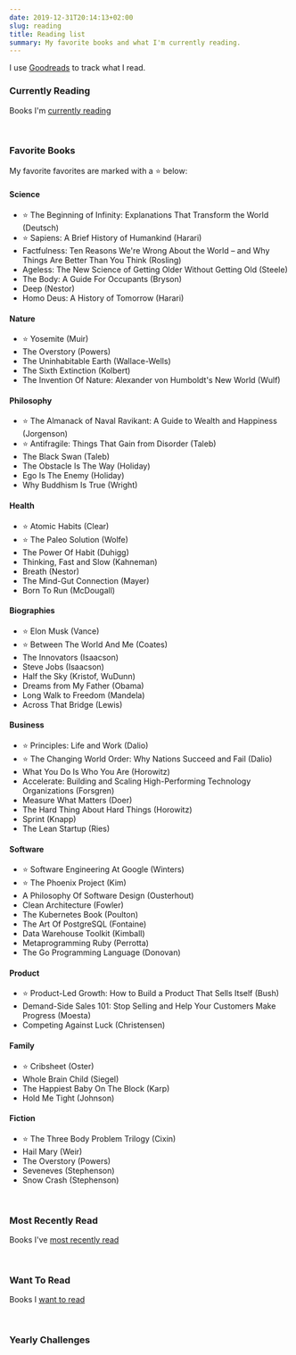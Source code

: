 ```yaml
---
date: 2019-12-31T20:14:13+02:00
slug: reading
title: Reading list
summary: My favorite books and what I'm currently reading.
---
```


<style type="text/css" media="screen">
  .gr_grid_book_container {
    /* customize book cover container div here */
    float: left;
    width: 98px;
    height: 160px;
    padding: 0 10px 5px 0;
    overflow: hidden;
  }
</style>

I use [Goodreads](https://www.goodreads.com/user/show/12078717-brian)
to track what I read.

### Currently Reading

Books I'm [currently reading](https://www.goodreads.com/review/list/12078717-brian-sigafoos?shelf=currently-reading)

<div id="gr_grid_widget_1577820899"></div>
<script src="https://www.goodreads.com/review/grid_widget/12078717.Brian's%20currently-reading%20book%20montage?cover_size=medium&hide_link=true&hide_title=true&num_books=16&order=d&shelf=currently-reading&sort=date_added&widget_id=1577820899" type="text/javascript" charset="utf-8"></script>
<br style="clear:both">

### Favorite Books

My favorite favorites are marked with a ⭐️ below:

#### Science

- ⭐️ The Beginning of Infinity: Explanations That Transform the World (Deutsch)
- ⭐️ Sapiens: A Brief History of Humankind (Harari)
- Factfulness: Ten Reasons We're Wrong About the World – and Why Things Are Better Than You Think (Rosling)
- Ageless: The New Science of Getting Older Without Getting Old (Steele)
- The Body: A Guide For Occupants (Bryson)
- Deep (Nestor)
- Homo Deus: A History of Tomorrow (Harari)

#### Nature

- ⭐️ Yosemite (Muir)
- The Overstory (Powers)
- The Uninhabitable Earth (Wallace-Wells)
- The Sixth Extinction (Kolbert)
- The Invention Of Nature: Alexander von Humboldt's New World (Wulf)

#### Philosophy

- ⭐️ The Almanack of Naval Ravikant: A Guide to Wealth and Happiness (Jorgenson)
- ⭐️ Antifragile: Things That Gain from Disorder (Taleb)
- The Black Swan (Taleb)
- The Obstacle Is The Way (Holiday)
- Ego Is The Enemy (Holiday)
- Why Buddhism Is True (Wright)

#### Health

- ⭐️ Atomic Habits (Clear)
- ⭐️ The Paleo Solution (Wolfe)
- The Power Of Habit (Duhigg)
- Thinking, Fast and Slow (Kahneman)
- Breath (Nestor)
- The Mind-Gut Connection (Mayer)
- Born To Run (McDougall)

#### Biographies

- ⭐️ Elon Musk (Vance)
- ⭐️ Between The World And Me (Coates)
- The Innovators (Isaacson)
- Steve Jobs (Isaacson)
- Half the Sky (Kristof, WuDunn)
- Dreams from My Father (Obama)
- Long Walk to Freedom (Mandela)
- Across That Bridge (Lewis)

#### Business

- ⭐️ Principles: Life and Work (Dalio)
- ⭐️ The Changing World Order: Why Nations Succeed and Fail (Dalio)
- What You Do Is Who You Are (Horowitz)
- Accelerate: Building and Scaling High-Performing Technology Organizations (Forsgren)
- Measure What Matters (Doer)
- The Hard Thing About Hard Things (Horowitz)
- Sprint (Knapp)
- The Lean Startup (Ries)

#### Software

- ⭐️ Software Engineering At Google (Winters)
- ⭐️ The Phoenix Project (Kim)
- A Philosophy Of Software Design (Ousterhout)
- Clean Architecture (Fowler)
- The Kubernetes Book (Poulton)
- The Art Of PostgreSQL (Fontaine)
- Data Warehouse Toolkit (Kimball)
- Metaprogramming Ruby (Perrotta)
- The Go Programming Language (Donovan)

#### Product

- ⭐️ Product-Led Growth: How to Build a Product That Sells Itself (Bush)
- Demand-Side Sales 101: Stop Selling and Help Your Customers Make Progress (Moesta)
- Competing Against Luck (Christensen)

#### Family

- ⭐️ Cribsheet (Oster)
- Whole Brain Child (Siegel)
- The Happiest Baby On The Block (Karp)
- Hold Me Tight (Johnson)

#### Fiction

- ⭐️ The Three Body Problem Trilogy (Cixin)
- Hail Mary (Weir)
- The Overstory (Powers)
- Seveneves (Stephenson)
- Snow Crash (Stephenson)

<br style="clear:both">

### Most Recently Read

Books I've [most recently read](https://www.goodreads.com/review/list/12078717-brian-sigafoos?shelf=read)

<div id="gr_grid_widget_1577817169"></div>
<script src="https://www.goodreads.com/review/grid_widget/12078717.Brian's%20bookshelf:%20read?cover_size=medium&hide_link=true&hide_title=true&num_books=16&order=d&shelf=read&sort=date_read&widget_id=1577817169" type="text/javascript" charset="utf-8"></script>
<br style="clear:both">

### Want To Read

Books I [want to read](https://www.goodreads.com/review/list/12078717-brian-sigafoos?shelf=to-read)

<div id="gr_grid_widget_1578041777"></div>
<script src="https://www.goodreads.com/review/grid_widget/12078717.Brian's%20to-read%20book%20montage?cover_size=medium&hide_link=true&hide_title=true&num_books=16&order=d&shelf=to-read&sort=date_added&widget_id=1578041777" type="text/javascript" charset="utf-8"></script>
<br style="clear:both">

### Yearly Challenges

<!-- 2022 -->
<div id="gr_challenge_11636">
  <div id="gr_challenge_progress_body_11636"></div>
	<script src="https://www.goodreads.com/user_challenges/widget/12078717-brian-sigafoos?challenge_id=11636&v=2"></script>
</div>

<!-- 2021 -->
<div id="gr_challenge_11650">
  <div id="gr_challenge_progress_body_11650"></div>
 <script src="https://www.goodreads.com/user_challenges/widget/12078717-brian-sigafoos?challenge_id=11650&v=2"></script>
</div>

<!-- 2020 -->
<div id="gr_challenge_11621">
  <div id="gr_challenge_progress_body_11621"></div>
	<script src="https://www.goodreads.com/user_challenges/widget/12078717-brian?challenge_id=11621&v=2"></script>
</div>

<!-- 2019 -->
<div id="gr_challenge_8863">
  <div id="gr_challenge_progress_body_8863"></div>
	<script src="https://www.goodreads.com/user_challenges/widget/12078717-brian?challenge_id=8863&v=2"></script>
</div>

<!-- 2018 -->
<div id="gr_challenge_7501">
  <div id="gr_challenge_progress_body_7501"></div>
	<script src="https://www.goodreads.com/user_challenges/widget/12078717-brian?challenge_id=7501&v=2"></script>
</div>
